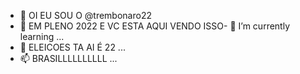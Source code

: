 - 👋 OI EU SOU O @trembonaro22
- 👀 EM PLENO 2022 E VC ESTA AQUI VENDO ISSO- 🌱 I’m currently learning ...
- 💞️ ELEICOES TA AI É 22 ...
- 📫 BRASILLLLLLLLLL ...

<!---
trembonaro22/trembonaro22 is a ✨ special ✨ repository because its `README.md` (this file) appears on your GitHub profile.
You can click the Preview link to take a look at your changes.
--->
